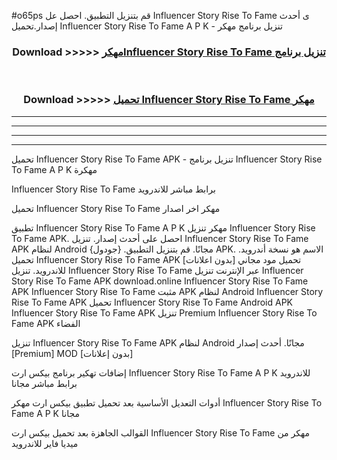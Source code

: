 #o65ps قم بتنزيل التطبيق. احصل عل Influencer Story Rise To Fame  ى أحدث إصدار.تحميل Influencer Story Rise To Fame  A P K - تنزيل برنامج مهكر



<div align="center">
<h3>Download >>>>> <a href="https://ar-sites.web.app/?ar= Influencer Story Rise To Fame ">مهكرInfluencer Story Rise To Fame  تنزيل برنامج</a></h3><br>

<h3>Download >>>>> <a href="https://ar-sites.web.app/?ar= Influencer Story Rise To Fame ">تحميل Influencer Story Rise To Fame  مهكر</a></h3>
</div>


----------------------------------------------------------

----------------------------------------------------------

----------------------------------------------------------

----------------------------------------------------------


تحميل Influencer Story Rise To Fame  APK - تنزيل برنامج Influencer Story Rise To Fame  A P K مهكرة

Influencer Story Rise To Fame  برابط مباشر للاندرويد

تحميل Influencer Story Rise To Fame  مهكر اخر اصدار

تطبيق Influencer Story Rise To Fame  A P K مهكر
تنزيل Influencer Story Rise To Fame  APK. احصل على أحدث إصدار.
تنزيل Influencer Story Rise To Fame  APK لنظام Android مجانًا.
قم بتنزيل التطبيق. {جودول} APK. الاسم هو نسخة أندرويد.
تحميل Influencer Story Rise To Fame  APK [بدون اعلانات]
تحميل مود مجاني للاندرويد.
تنزيل Influencer Story Rise To Fame  عبر الإنترنت
تنزيل Influencer Story Rise To Fame  APK
download.online Influencer Story Rise To Fame  APK
Influencer Story Rise To Fame  مثبت APK لنظام Android
Influencer Story Rise To Fame  APK
تحميل Influencer Story Rise To Fame  Android APK
Influencer Story Rise To Fame  APK تنزيل Premium
Influencer Story Rise To Fame  APK الفضاء

تنزيل Influencer Story Rise To Fame  APK لنظام Android مجانًا. أحدث إصدار [Premium] MOD [بدون إعلانات]

إضافات تهكير برنامج بيكس ارت Influencer Story Rise To Fame  A P K للاندرويد برابط مباشر مجانا

أدوات التعديل الأساسية بعد تحميل تطبيق بيكس ارت مهكر Influencer Story Rise To Fame  A P K مجانا

القوالب الجاهزة بعد تحميل بيكس ارت Influencer Story Rise To Fame  مهكر من ميديا فاير للاندرويد



